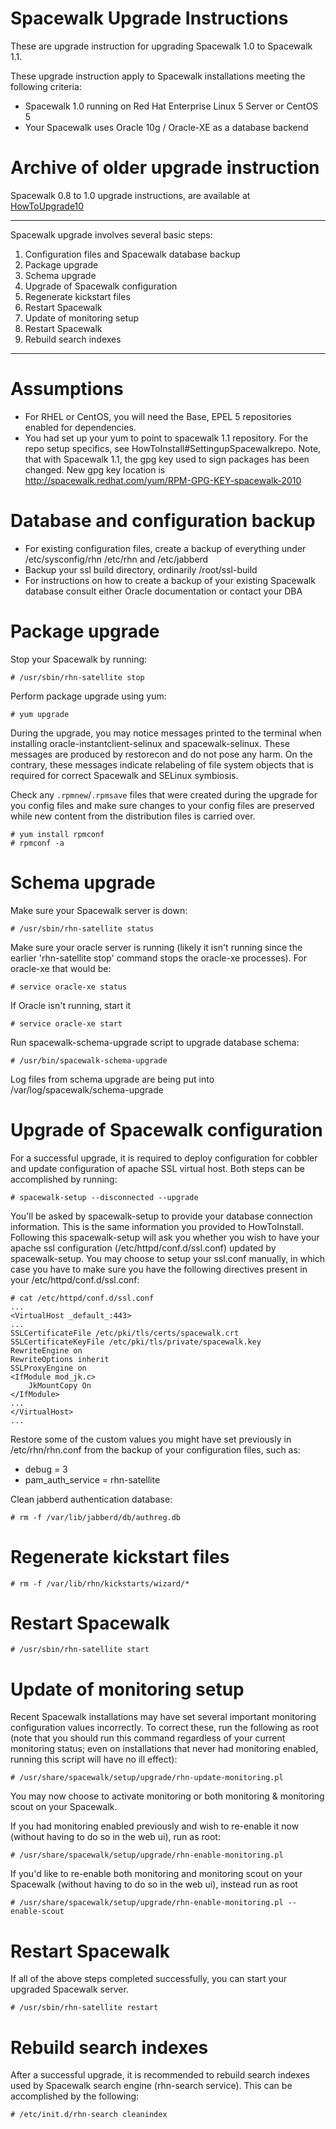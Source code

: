 # Spacewalk Upgrade Instructions



These are upgrade instruction for upgrading Spacewalk 1.0 to Spacewalk 1.1.

These upgrade instruction apply to Spacewalk installations meeting the following criteria:

  *  Spacewalk 1.0 running on Red Hat Enterprise Linux 5 Server or CentOS 5
  *  Your Spacewalk uses Oracle 10g / Oracle-XE as a database backend
# Archive of older upgrade instruction



Spacewalk 0.8 to 1.0 upgrade instructions, are available at
[HowToUpgrade10](HowToUpgrade10)


----


Spacewalk upgrade involves several basic steps:
  1.  Configuration files and Spacewalk database backup
  2.  Package upgrade
  3.  Schema upgrade
  4.  Upgrade of Spacewalk configuration
  5.  Regenerate kickstart files
  6.  Restart Spacewalk
  7.  Update of monitoring setup
  8.  Restart Spacewalk
  9.  Rebuild search indexes

----
# Assumptions



  * For RHEL or CentOS, you will need the Base, EPEL 5 repositories enabled for dependencies.
  * You had set up your yum to point to spacewalk 1.1 repository. For the repo setup specifics, see HowToInstall#SettingupSpacewalkrepo. Note, that with Spacewalk 1.1, the gpg key
    used to sign packages has been changed. New gpg key location is http://spacewalk.redhat.com/yum/RPM-GPG-KEY-spacewalk-2010
# Database and configuration backup




  *  For existing configuration files, create a backup of everything under /etc/sysconfig/rhn /etc/rhn and /etc/jabberd
  *  Backup your ssl build directory, ordinarily /root/ssl-build
  *  For instructions on how to create a backup of your existing Spacewalk database consult either Oracle documentation or contact your DBA
# Package upgrade



Stop your Spacewalk by running:


    # /usr/sbin/rhn-satellite stop

Perform package upgrade using yum:


    # yum upgrade

During the upgrade, you may notice messages printed to the terminal when installing oracle-instantclient-selinux and spacewalk-selinux.
These messages are produced by restorecon and do not pose any harm.
On the contrary, these messages indicate relabeling of file system objects that is required for correct Spacewalk and SELinux symbiosis.

Check any `.rpmnew`/`.rpmsave` files that were created during the upgrade for you config files and make sure changes to your config files are preserved while new content from the distribution files is carried over.

    # yum install rpmconf
    # rpmconf -a
# Schema upgrade



Make sure your Spacewalk server is down:


    # /usr/sbin/rhn-satellite status

Make sure your oracle server is running (likely it isn't running since the earlier 'rhn-satellite stop' command stops the oracle-xe processes). For oracle-xe that would be:


    # service oracle-xe status

If Oracle isn't running, start it


    # service oracle-xe start
Run spacewalk-schema-upgrade script to upgrade database schema:


    # /usr/bin/spacewalk-schema-upgrade


Log files from schema upgrade are being put into /var/log/spacewalk/schema-upgrade
# Upgrade of Spacewalk configuration



For a successful upgrade, it is required to deploy configuration for cobbler and update configuration of apache SSL virtual host. Both steps can be accomplished by running:


    # spacewalk-setup --disconnected --upgrade

You'll be asked by spacewalk-setup to provide your database connection information.  This is the same information you provided to HowToInstall. Following this spacewalk-setup will ask you whether you wish to
have your apache ssl configuration (/etc/httpd/conf.d/ssl.conf) updated by spacewalk-setup. You may choose to setup your ssl.conf manually, in which
case you have to make sure you have the following directives present in your /etc/httpd/conf.d/ssl.conf:


    # cat /etc/httpd/conf.d/ssl.conf
    ...
    <VirtualHost _default_:443>
    ...
    SSLCertificateFile /etc/pki/tls/certs/spacewalk.crt
    SSLCertificateKeyFile /etc/pki/tls/private/spacewalk.key
    RewriteEngine on
    RewriteOptions inherit
    SSLProxyEngine on
    <IfModule mod_jk.c>
        JkMountCopy On
    </IfModule>
    ...
    </VirtualHost>
    ...

Restore some of the custom values you might have set previously in /etc/rhn/rhn.conf from the backup of your configuration files, such as:

  *  debug = 3
  *  pam_auth_service = rhn-satellite

Clean jabberd authentication database:


    # rm -f /var/lib/jabberd/db/authreg.db
# Regenerate kickstart files




    # rm -f /var/lib/rhn/kickstarts/wizard/*
# Restart Spacewalk
 



    # /usr/sbin/rhn-satellite start
# Update of monitoring setup



Recent Spacewalk installations may have set several important monitoring configuration values incorrectly. To correct these, run the following
as root (note that you should run this command regardless of your current monitoring status; even on installations that never had monitoring
enabled, running this script will have no ill effect):


    # /usr/share/spacewalk/setup/upgrade/rhn-update-monitoring.pl

You may now choose to activate monitoring or both monitoring & monitoring scout on your Spacewalk.

If you had monitoring enabled previously and wish to re-enable it now (without having to do so in the web ui), run as root:


    # /usr/share/spacewalk/setup/upgrade/rhn-enable-monitoring.pl

If you'd like to re-enable both monitoring and monitoring scout on your Spacewalk (without having to do so in the web ui), instead run as root


    # /usr/share/spacewalk/setup/upgrade/rhn-enable-monitoring.pl --enable-scout
# Restart Spacewalk



If all of the above steps completed successfully, you can start your upgraded Spacewalk server.


    # /usr/sbin/rhn-satellite restart
# Rebuild search indexes



After a successful upgrade, it is recommended to rebuild search indexes used by Spacewalk search engine (rhn-search service).
This can be accomplished by the following:


    # /etc/init.d/rhn-search cleanindex
